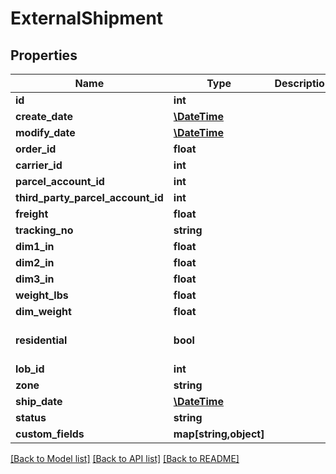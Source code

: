 # ExternalShipment

## Properties
Name | Type | Description | Notes
------------ | ------------- | ------------- | -------------
**id** | **int** |  | [optional] 
**create_date** | [**\DateTime**](\DateTime.md) |  | [optional] 
**modify_date** | [**\DateTime**](\DateTime.md) |  | [optional] 
**order_id** | **float** |  | 
**carrier_id** | **int** |  | 
**parcel_account_id** | **int** |  | 
**third_party_parcel_account_id** | **int** |  | [optional] 
**freight** | **float** |  | [optional] 
**tracking_no** | **string** |  | 
**dim1_in** | **float** |  | [optional] 
**dim2_in** | **float** |  | [optional] 
**dim3_in** | **float** |  | [optional] 
**weight_lbs** | **float** |  | [optional] 
**dim_weight** | **float** |  | [optional] 
**residential** | **bool** |  | [optional] [default to false]
**lob_id** | **int** |  | 
**zone** | **string** |  | [optional] 
**ship_date** | [**\DateTime**](\DateTime.md) |  | [optional] 
**status** | **string** |  | [optional] 
**custom_fields** | **map[string,object]** |  | [optional] 

[[Back to Model list]](../README.md#documentation-for-models) [[Back to API list]](../README.md#documentation-for-api-endpoints) [[Back to README]](../README.md)


